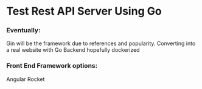 # Test Rest API Server Using Go
### Eventually:
Gin will be the framework due to references and popularity.
Converting into a real website with Go Backend hopefully dockerized

### Front End Framework options:
Angular
Rocket

